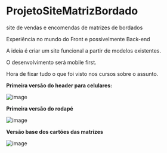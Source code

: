 # ProjetoSiteMatrizBordado
site de vendas e encomendas de matrizes de bordados

Experiência no mundo do Front e possivelmente Back-end

A ideia é criar um site funcional a partir de modelos existentes.

O desenvolvimento será mobile first.

Hora de fixar tudo o que foi visto nos cursos sobre o assunto. 

**Primeira versão do header para celulares:**

![image](https://user-images.githubusercontent.com/63076222/150642197-9ac382c1-bbbf-4211-8778-126ff294542c.png)

**Primeira versão do rodapé**

![image](https://user-images.githubusercontent.com/63076222/151665991-b2297295-cf5b-4bc2-842b-af74def388d7.png)

**Versão base dos cartões das matrizes**

![image](https://user-images.githubusercontent.com/63076222/154812354-a25a5243-2870-4789-bda0-6263f7c6bca4.png)
